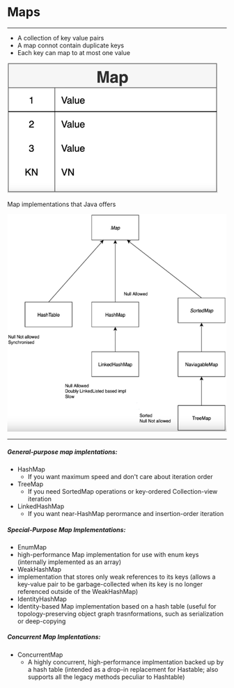# Maps
------------
-  A collection of key value pairs
-  A map connot contain duplicate keys
-  Each key can map to at most one value

<img src="Maps2.PNG" height="300">

Map implementations that Java offers

<img src="Maps.PNG" height="500">

-------------
##### General-purpose map implentations:
-  HashMap
    -  If you want maximum speed and don't care about iteration order
-  TreeMap
    -  If you need SortedMap operations or key-ordered Collection-view iteration
-  LinkedHashMap 
    -  If you want near-HashMap perormance and insertion-order iteration
##### Special-Purpose Map Implementations:
-  EnumMap
-  high-performance Map implementation for use with enum keys (internally implemented as an array)
-  WeakHashMap
-  implementation that stores only weak references to its keys (allows a key-value pair to be garbage-collected when its key is no longer referenced outside of the WeakHashMap)
-  IdentityHashMap
-  Identity-based Map implementation based on a hash table (useful for topology-preserving object graph trasnformations, such as serialization or deep-copying
##### Concurrent Map Implentations:
-  ConcurrentMap
   -  A highly concurrent, high-performance implmentation backed up by a hash table (intended as a drop-in replacement for Hastable; also supports all the legacy methods peculiar to Hashtable)
